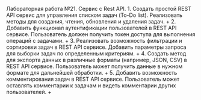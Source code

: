 Лабораторная работа №21. Сервис с Rest API. 
    1. Создать простой REST API сервис для управления списком задач (To-Do list). Реализовать методы для создания, чтения, обновления и удаления задач. +
    2. Добавить функционал аутентификации пользователей в REST API сервисе. Пользователь должен получить токен доступа для выполнения операций с задачами. +
    3. Реализовать возможность фильтрации и сортировки задач в REST API сервисе. Добавить параметры запроса для выборки задач по определенным критериям. +
    4. Создать метод для экспорта данных в различные форматы (например, JSON, CSV) в REST API сервисе. Пользователь может получить данные в нужном формате для дальнейшей обработки. +
    5. Добавить возможность комментирования задач в REST API сервисе. Пользователь может оставлять комментарии к задачам и видеть комментарии других пользователей. +
   